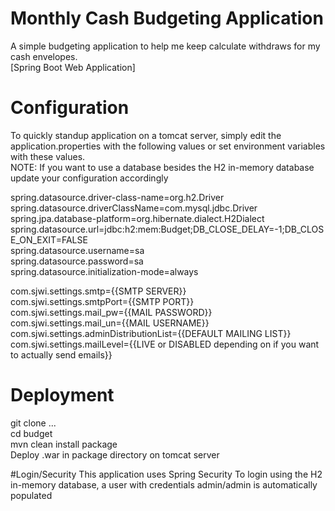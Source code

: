 # Monthly Cash Budgeting Application
A simple budgeting application to help me keep calculate withdraws for my cash envelopes.  
[Spring Boot Web Application]

# Configuration
To quickly standup application on a tomcat server, simply edit the application.properties with the following values or set environment variables with these values.  
NOTE: If you want to use a database besides the H2 in-memory database update your configuration accordingly 

spring.datasource.driver-class-name=org.h2.Driver  
spring.datasource.driverClassName=com.mysql.jdbc.Driver  
spring.jpa.database-platform=org.hibernate.dialect.H2Dialect  
spring.datasource.url=jdbc:h2:mem:Budget;DB_CLOSE_DELAY=-1;DB_CLOSE_ON_EXIT=FALSE  
spring.datasource.username=sa  
spring.datasource.password=sa  
spring.datasource.initialization-mode=always  

com.sjwi.settings.smtp={{SMTP SERVER}}  
com.sjwi.settings.smtpPort={{SMTP PORT}}  
com.sjwi.settings.mail_pw={{MAIL PASSWORD}}  
com.sjwi.settings.mail_un={{MAIL USERNAME}}  
com.sjwi.settings.adminDistributionList={{DEFAULT MAILING LIST}}  
com.sjwi.settings.mailLevel={{LIVE or DISABLED depending on if you want to actually send emails}}  

# Deployment
git clone ...  
cd budget  
mvn clean install package  
Deploy .war in package directory on tomcat server  

#Login/Security
This application uses Spring Security 
To login using the H2 in-memory database, a user with credentials admin/admin is automatically populated
